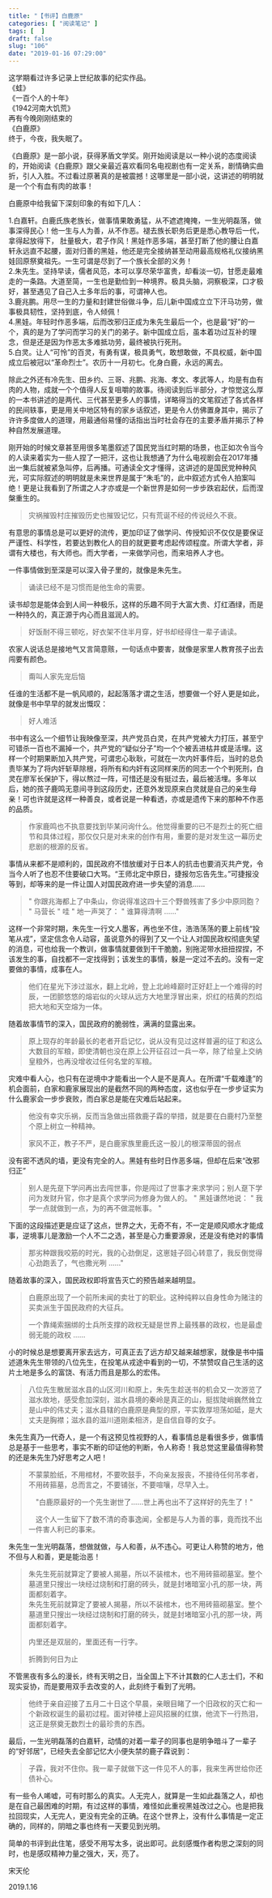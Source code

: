 ```yaml
---
title: "【书评】白鹿原"
categories: [ "阅读笔记" ]
tags: [  ]
draft: false
slug: "106"
date: "2019-01-16 07:29:00"
---
```





这学期看过许多记录上世纪故事的纪实作品。  
《蛙》  
《一百个人的十年》  
《1942河南大饥荒》  
再有今晚刚刚结束的  
《白鹿原》  
终于，今夜，我失眠了。

《白鹿原》是一部小说，获得茅盾文学奖。刚开始阅读是以一种小说的态度阅读的，开始阅读《白鹿原》跟父亲最近喜欢看同名电视剧也有一定关系，剧情确实曲折，引人入胜。不过看过原著真的是被震撼！这哪里是一部小说，这讲述的明明就是一个个有血有肉的故事！

白鹿原中给我留下深刻印象的有如下几人：

1.白嘉轩。白鹿氏族老族长，做事情果敢勇猛，从不遮遮掩掩，一生光明磊落，做事深得民心！他一生与人为善，从不作恶。褪去族长职务后更是悉心教导后一代，拿得起放得下， 肚量极大，君子作风！黑娃作恶多端，甚至打断了他的腰让白嘉轩永远直不起腰，面对归善的黑娃，他还是完全接纳甚至动用最高规格礼仪接纳黑娃回原祭奠祖先。一生可谓是尽到了一个族长全部的义务！  
2.朱先生。坚持早读，儒者风范，本可以享尽荣华富贵，却看淡一切，甘愿走最难走的一条路。大道至简，一生也是勤俭到一种境界。极具头脑，洞察极深，口才极好，甚至遇见了自己入土多年后的事，可谓神人也。  
3.鹿兆鹏。用尽一生的力量和封建世俗做斗争，后儿新中国成立立下汗马功劳，做事极具韧性，坚持到底，令人倾佩！  
4.黑娃。年轻时作恶多端，后而改邪归正成为朱先生最后一个，也是最“好”的一个，真的是为了学问而学习的关门的弟子。新中国成立后，虽本着功过互补的理念，但是还是因为作恶太多难抵功劳，最终被执行死刑。  
5.白灵。让人“可怜”的百灵，有勇有谋，极具勇气，敢想敢做，不具权威，新中国成立后被冠以“革命烈士”。农历十一月初七。化身白鹿，永远的离去。  

除此之外还有冷先生、田乡约、三哥、兆鹏、兆海、孝文、孝武等人，均是有血有肉的人物，成就一个个值得人反复咀嚼的故事。待阅读到后半部分，才惊觉这么厚的一本书讲述的是两代、三代甚至更多人的事情，详略得当的文笔叙述了各式各样的民间轶事，更是用关中地区特有的家乡话叙述，更是令人仿佛置身其中，揭示了许许多度做人的道理，用最通俗易懂的话指出当时社会存在的主要矛盾并揭示了种种自然发展道理。

刚开始的时候文章甚至用很多笔墨叙述了国民党当红时期的场景，也正如次令当今的人读来着实为一些人捏了一把汗，这也让我想通了为什么电视剧会在2017年播出一集后就被紧急叫停，后再播。可通读全文才懂得，这讲述的是国民党种种风光，可实际叙述的明明就是未来世界是属于“朱毛”的，此中叙述方式令人拍案叫绝！更是让我看到了所谓之人才亦或是一个新世界是如何一步步跌宕起伏，后而涅槃重生的。

> 灾祸摧毁村庄摧毁历史也摧毁记忆，只有荒诞不经的传说经久不衰。

有意思的事情总是可以更好的流传，更加印证了做学问、传授知识不仅仅是要保证严谨性、科学性，若要达到教化人的目的就更要考虑起传颂程度。所谓大学者，非谓有大楼也，有大师也。而大学者，一来做学问也，而来培养人才也。

一件事情做到至深是可以深入骨子里的，就像是朱先生。

> 诵读已经不是习惯而是他生命的需要。

读书却忽是能体会到人间一种极乐，这样的乐趣不同于大富大贵、灯红酒绿，而是一种持久的，真正源于内心而且滋润人的。

> 好饭耐不得三顿吃，好衣架不住半月穿，好书却经得住一辈子诵读。

农家人说话总是接地气又言简意赅，一句话点中要害，就像是家里人教育孩子出去闯要有颜色。

> 甭叫人家先宠后恼

任谁的生活都不是一帆风顺的，起起落落才谓之生活，想要做一个好人更是如此，就像是书中早早的就发出慨叹：

> 好人难活

书中有这么一个细节让我映像至深，共产党员白灵，在共产党被大力打压，甚至宁可错杀一百也不漏掉一个，共产党的“疑似分子”均一个个被丢进枯井或是活埋。这样一个时期果断加入共产党，可谓忠心耿耿，可就在一次内奸事件后，当时的总负责毕某为了将内奸斩草除根，将所有和内奸有这同样来历的同志一个个判死刑，白灵在廖军长保护下，得以熬过一阵，可惜还是没有挺过去，最后被活埋。多年以后，她的孩子鹿鸣无意间寻到这段历史，还意外发现原来白灵就是自己的亲生母亲！可也许就是这样一种善良，或者说是一种看透，亦或是遗传下来的那种不作恶的品质。

> 作家鹿鸣也不执意要找到毕某问询什么。他觉得重要的已不是烈士的死亡细节和具体过程，那仅仅只是对未来的创作有用，重要的是对发生这一幕历史悲剧的根源的反省。

事情从来都不是顺利的，国民政府不惜放缓对于日本人的抗击也要消灭共产党，令当今人听了也忍不住要破口大骂。“王师北定中原日，捷报勿忘告先生。”可捷报没等到，却等来的是一件让国人对国民政府进一步失望的消息......

> " 你跟兆海都上了中条山，你说得准这四十三个野兽残害了多少中原同胞？ " 马营长 " 哇 " 地一声哭了： " 谁算得清啊 ……"

这样一个非常时期，朱先生一行文人墨客，再也坐不住，浩浩荡荡的要上前线“投笔从戎”，坚定信念令人动容，虽说意外的得到了又一个让人对国民政权彻底失望的消息，可也给我一个教训，做事情就要做到干干脆脆，别拖泥带水扭扭捏捏，不该发生的事，自找都不一定找得到；该发生的事情，躲是一定过不去的。没有一定要做的事情，成事在人。

> 他们在星光下涉过滋水，翻上北岭，登上北岭峰巅时正好赶上一个难得的时辰，一团颤悠悠的熔岩似的火球从远方大地里浮冒出来，炽红的桔黄的烈焰把大地和天空熔为一体。

随着故事情节的深入，国民政府的脆弱性，满满的显露出来。

> 原上现存的年龄最长的老者开启记忆，说从没有见过这样普遍的征丁和这么大数目的军粮，即使清朝也没在原上公开征召过一兵一卒，除了给皇上交纳皇粮外，也再没增收过任何名堂的军粮。

灾难中看人心，也只有在逆境中才能看出一个人是不是真人。在所谓“千载难逢”的机会面前，白家和鹿家展现出的是截然不同的两种态度，这也似乎在一步步证实为什么鹿家会一步步衰败，而白家总是能在灾难后站起来。

> 他没有幸灾乐祸，反而当急做出搭救鹿子霖的举措，就是要在白鹿村乃至整个原上树立一种精神。
> 
> 家风不正，教子不严，是白鹿家族里鹿氏这一股儿的根深蒂固的弱点

没有密不透风的墙，更没有完全的人。黑娃有些时日作恶多端，但却在后来“改邪归正”

> 别人是先趸下学问再出去闯世事，你是闯过了世事才来求学问；别人趸下学问为发财升官，你才是真个求学问为修身为做人的。 " 黑娃谦然地说： " 我学一点就做到一点，为的再不做混帐事。 "

下面的这段描述更是应证了这点，世界之大，无奇不有，不一定是顺风顺水才能成事，逆境事儿是激励一个人不二之选，甚至是心力重要源泉，还是没有绝对的事情

> 那劣种跟我咬筋的时光，我的心劲倒足，这崽娃子回心转意了，我反倒觉得心劲跑丢了，气也撒光咧 ……"

随着故事的深入，国民政权即将宣告灭亡的预告越来越明显。

> 白鹿原出现了一个前所未闻的卖壮丁的职业。这种纯粹以自身性命为赌注的买卖派生于国民政府的大征兵。
> 
> 一个靠绳索捆绑的士兵所支撑的政权无疑是世界上最残暴的政权，也是最虚弱无能的政权 ……

小的时候总是想要离开家去远方，可真正去了远方却又越来越想家，就像是书中描述道朱先生带领的八位先生，在投笔从戎途中看到的一切，不禁赞叹自己生活的这片土地是多么的富饶、有活力而且是那么的宏伟。

> 八位先生散居滋水县的山区河川和原上，朱先生趁送书的机会又一次游览了滋水故地，感受愈加深刻，滋水县境的秦岭是真正的山，挺拔陡峭巍然耸立是山中的伟丈夫；滋水县辖的白鹿原是典型的原，平实敦厚坦荡如砥，是大丈夫是胸襟；滋水县的滋川道刚柔相济，是自信自尊的女子。

朱先生真乃一代奇人，是一个有这预见性视野的人，看事情总是看很多步，做事情总是基于一些思考，事实不断的印证他的判断，令人称奇！我总觉这里最值得称赞的还是朱先生乃好思考之人吧！

> 不蒙蒙脸纸，不用棺材，不要吹鼓手，不向亲友报丧，不接待任何吊孝者，不用砖箍墓，总而言之，不要铺张，不要喧嚷，尽早入土。
> 
> 　"白鹿原最好的一个先生谢世了……世上再也出不了这样好的先生了！"
> 
> 　这个人一生留下了数不清的奇事逸闻，全都是与人为善的事，竟而找不出一件害人利已的事来。

朱先生一生光明磊落，想做就做，与人和善，从不违心。可更让人称赞的地方，他不但与人和善，更是能治恶！

> 朱先生死前就算定了要被人揭墓，所以不装棺木，也不用砖箍砌墓室。整个墓道里只搜出一块经过烧制和打磨的砖头，就是封堵暗室小孔的那一块，两面都刻着字。  
> 朱先生死前就算定了要被人揭墓，所以不装棺木，也不用砖箍砌墓室。整个墓道里只搜出一块经过烧制和打磨的砖头，就是封堵暗室小孔的那一块，两面都刻着字。
> 
> 内里还是双层的，里面还有一行字。
> 
> 折腾到何日为止

不管黑夜有多么的漫长，终有天明之日，当全国上下不计其数的仁人志士们，不和现实妥协，而是要用双手去改变的人，此刻终于看到了光明。

> 他终于亲自迎接了五月二十日这个早晨，亲眼目睹了一个旧政权的灭亡和一个新政权诞生的最初过程。面对钟楼上迎风招展的红旗，他流下一行热泪，这正是祭奠无数烈士的最珍贵的东西。

最后，一生光明磊落的白嘉轩，动情的对着一辈子的同事也是明争暗斗了一辈子的“好邻居”，已经失去全部记忆大小便失禁的鹿子霖说到：

> 子霖，我对不住你。我一辈子就做下这一件见不人的事，我来生再世给你还债补心。

有一些令人唏嘘，可有时那么的真实。人无完人，就算是一生如此磊落之人，却也是在自己最困难的时期，有过这样的事情，难怪如此重视黑娃改过之心。也是把我拉回现实，人无完人，更没有完全的正确。在这个世界上，没有什么事情是一定正确的，同样的，阴暗之事也终有一天要见到光明。

简单的书评到此住笔，感受不用写太多，说出即可。此刻感慨作者构思之深刻的同时，也是感叹精神力量之强大，天，亮了。

宋天伦

2019.1.16